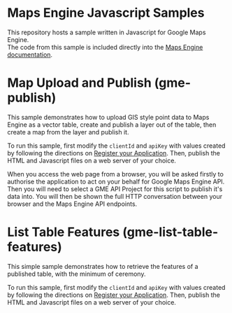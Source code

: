 Maps Engine Javascript Samples
==============================

This repository hosts a sample written in Javascript for Google Maps Engine.  
The code from this sample is included directly into the [Maps Engine 
documentation](https://developers.google.com/maps-engine/).


Map Upload and Publish (gme-publish)
====================================

This sample demonstrates how to upload GIS style point data to Maps Engine as
a vector table, create and publish a layer out of the table, 
then create a map from the layer and publish it.

To run this sample, first modify the `clientId` and `apiKey` with values 
created by following the directions on [Register your 
Application](https://developers.google.com/maps-engine/documentation/register). 
Then, publish the HTML and Javascript files on a web server of your choice. 

When you access the web page from a browser, you will be asked firstly to
authorise the application to act on your behalf for Google Maps Engine API. 
Then you will need to select a GME API Project for this script to publish 
it's data into. You will then be shown the full HTTP conversation between 
your browser and the Maps Engine API endpoints.

List Table Features (gme-list-table-features)
=============================================

This simple sample demonstrates how to retrieve the features of a published 
table, with the minimum of ceremony. 

To run this sample, first modify the `clientId` and `apiKey` with values 
created by following the directions on [Register your 
Application](https://developers.google.com/maps-engine/documentation/register). 
Then, publish the HTML and Javascript files on a web server of your choice. 


